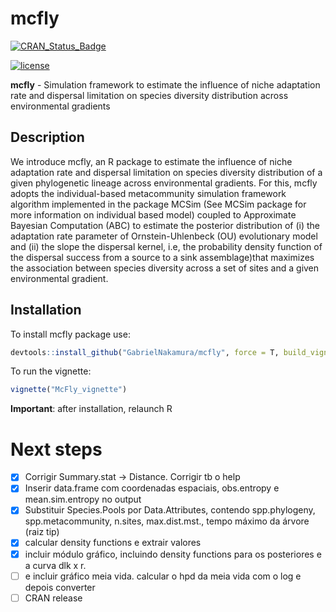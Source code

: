 
# mcfly

[![CRAN_Status_Badge](https://www.r-pkg.org/badges/version/mcfly)](https://cran.r-project.org/package=mcfly)

[![license](https://img.shields.io/github/license/mashape/apistatus.svg)](https://choosealicense.com/licenses/mit/)

**mcfly** - Simulation framework to estimate the influence of niche
adaptation rate and dispersal limitation on species diversity
distribution across environmental gradients

## Description

We introduce mcfly, an R package to estimate the influence of niche
adaptation rate and dispersal limitation on species diversity
distribution of a given phylogenetic lineage across environmental
gradients. For this, mcfly adopts the individual-based metacommunity
simulation framework algorithm implemented in the package MCSim (See
MCSim package for more information on individual based model) coupled to
Approximate Bayesian Computation (ABC) to estimate the posterior
distribution of (i) the adaptation rate parameter of Ornstein-Uhlenbeck
(OU) evolutionary model and (ii) the slope the dispersal kernel, i.e,
the probability density function of the dispersal success from a source
to a sink assemblage)that maximizes the association between species
diversity across a set of sites and a given environmental gradient.

## Installation

To install mcfly package use:

``` r
devtools::install_github("GabrielNakamura/mcfly", force = T, build_vignettes = T)
```

To run the vignette:

``` r
vignette("McFly_vignette")
```

**Important**: after installation, relaunch R

# Next steps

-   [x] Corrigir Summary.stat -> Distance. Corrigir tb o help
-   [x] Inserir data.frame com coordenadas espaciais, obs.entropy e
    mean.sim.entropy no output
-   [x] Substituir Species.Pools por Data.Attributes, contendo
    spp.phylogeny, spp.metacommunity, n.sites, max.dist.mst., tempo
    máximo da árvore (raiz tip)
-   [x] calcular density functions e extrair valores
-   [x] incluir módulo gráfico, incluindo density functions para os
    posteriores e a curva dlk x r.
-   [ ] e incluir gráfico meia vida. calcular o hpd da meia vida com o
    log e depois converter
-   [ ] CRAN release
